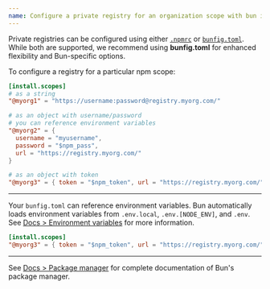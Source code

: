 ```yaml
---
name: Configure a private registry for an organization scope with bun install
---
```


Private registries can be configured using either [`.npmrc`](https://bun.com/docs/install/npmrc) or [`bunfig.toml`](https://bun.com/docs/runtime/bunfig#install-registry). While both are supported, we recommend using **bunfig.toml** for enhanced flexibility and Bun-specific options.

To configure a registry for a particular npm scope:

```toml#bunfig.toml
[install.scopes]
# as a string
"@myorg1" = "https://username:password@registry.myorg.com/"

# as an object with username/password
# you can reference environment variables
"@myorg2" = {
  username = "myusername",
  password = "$npm_pass",
  url = "https://registry.myorg.com/"
}

# as an object with token
"@myorg3" = { token = "$npm_token", url = "https://registry.myorg.com/" }

```

---

Your `bunfig.toml` can reference environment variables. Bun automatically loads environment variables from `.env.local`, `.env.[NODE_ENV]`, and `.env`. See [Docs > Environment variables](https://bun.com/docs/runtime/env) for more information.

```toml#bunfig.toml
[install.scopes]
"@myorg3" = { token = "$npm_token", url = "https://registry.myorg.com/" }
```

---

See [Docs > Package manager](https://bun.com/docs/cli/install) for complete documentation of Bun's package manager.
